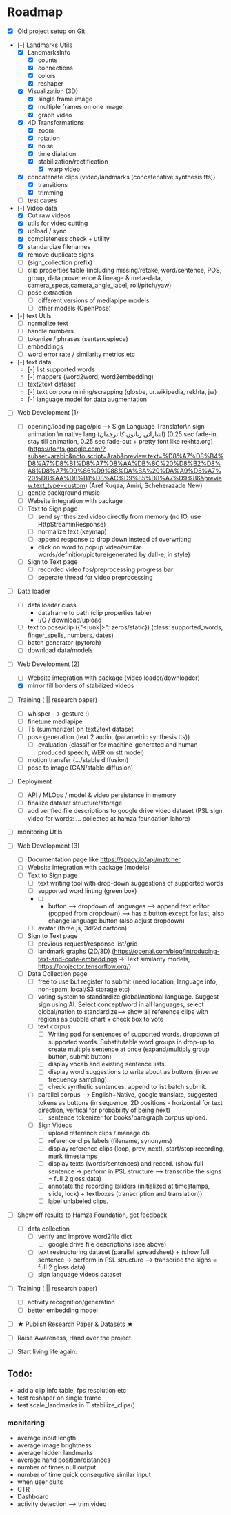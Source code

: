 # Roadmap
- [x] Old project setup on Git

- [-] Landmarks Utils
    - [x] LandmarksInfo
        - [x] counts
        - [x] connections
        - [x] colors
        - [x] reshaper
    - [x] Visualization (3D)
        - [x] single frame image
        - [x] multiple frames on one image
        - [x] graph video
    - [x] 4D Transformations
        - [x] zoom
        - [x] rotation
        - [x] noise
        - [x] time dialation
        - [x] stabilization/rectification
            - [x] warp video
    - [x] concatenate clips (video/landmarks (concatenative synthesis tts))
        - [x] transitions
        - [x] trimming
    - [ ] test cases

- [-] Video data
    - [x] Cut raw videos
    - [x] utils for video cutting
    - [x] upload / sync
    - [x] completeness check + utility
    - [x] standardize filenames
    - [x] remove duplicate signs
    - [ ] (sign_collection prefix)
    - [ ] clip properties table (including missing/retake, word/sentence, POS, group, data provenence & lineage & meta-data, camera_specs,camera_angle_label,  roll/pitch/yaw)
    - [ ] pose extraction
        - [ ] different versions of mediapipe models
        - [ ] other models (OpenPose)
- [-] text Utils
    - [ ] normalize text
    - [ ] handle numbers
    - [ ] tokenize / phrases (sentencepiece)
    - [ ] embeddings
    - [ ] word error rate / similarity metrics etc
- [-] text data
    - [-] list supported words
    - [-] mappers (word2word, word2embedding)
    - [ ] text2text dataset
    - [-] text corpora mining/scrapping (glosbe, ur.wikipedia, rekhta, jw)
    - [-] language model for data augmentation

- [ ] Web Development (1)
    - [ ] opening/loading page/pic --> Sign Language Translator\n sign animation \n native lang (اشاراتی زبانوں کا ترجمان) (0.25 sec fade-in, stay till animation, 0.25 sec fade-out + pretty font like rekhta.org) (https://fonts.google.com/?subset=arabic&noto.script=Arab&preview.text=%D8%A7%D8%B4%D8%A7%D8%B1%D8%A7%D8%AA%DB%8C%20%D8%B2%D8%A8%D8%A7%D9%86%D9%88%DA%BA%20%DA%A9%D8%A7%20%D8%AA%D8%B1%D8%AC%D9%85%D8%A7%D9%86&preview.text_type=custom) (Aref Ruqaa, Amiri, Scheherazade New)
    - [ ] gentle background music
    - [ ] Website integration with package
    - [ ] Text to Sign page
        - [ ] send synthesized video directly from memory (no IO, use HttpStreaminResponse)
        - [ ] normalize text (keymap)
        - [ ] append response to drop down instead of overwriting
        - click on word to popup video/similar words/definition/picture(generated by dall-e, in style)
    - [ ] Sign to Text page
        - [ ] recorded video fps/preprocessing progress bar
        - [ ] seperate thread for video preprocessing

- [ ] Data loader
    - [ ] data loader class
        - dataframe to path (clip properties table)
        - I/O / download/upload
    - [ ] text to pose/clip ({"<|unk|>": zeros/static}) (class: supported_words, finger_spells, numbers, dates)
    - [ ] batch generator (pytorch)
    - [ ] download data/models

- [ ] Web Development (2)
    - [ ] Website integration with package (video loader/downloader)
    - [x] mirror fill borders of stabilized videos

- [ ] Training ( || research paper)
    - [ ] whisper --> gesture :)
    - [ ] finetune mediapipe
    - [ ] T5 (summarizer) on text2text dataset
    - [ ] pose generation (text 2 audio, (parametric synthesis tts))
        - [ ] evaluation (classifier for machine-generated and human-produced speech, WER on stt model)
    - [ ] motion transfer (.../stable diffusion)
    - [ ] pose to image (GAN/stable diffusion)
- [ ] Deployment
    - [ ] API / MLOps / model & video persistance in memory
    - [ ] finalize dataset structure/storage
    - [ ] add verified file descriptions to google drive video dataset (PSL sign video for words: ... collected at hamza foundation lahore)
- [ ] monitoring Utils

- [ ] Web Development (3)
    - [ ] Documentation page like https://spacy.io/api/matcher
    - [ ] Website integration with package (models)
    - [ ] Text to Sign page
        - [ ] text writing tool with drop-down suggestions of supported words
        - [ ] supported word linting (green box)
        - [ ] + button --> dropdown of languages --> append text editor (popped from dropdown) --> has x button except for last, also change language button (also adjust dropdown)
        - [ ] avatar (three.js, 3d/2d cartoon)
    - [ ] Sign to Text page
        - [ ] previous request/response list/grid
        - [ ] landmark graphs (2D/3D) (https://openai.com/blog/introducing-text-and-code-embeddings -> Text similarity models, https://projector.tensorflow.org/)
    - [ ] Data Collection page
        - [ ] free to use but register to submit (need location, language info, non-spam, local/S3 storage etc)
        - [ ] voting system to standardize global/national language. Suggest sign using AI. Select concept/word in all languages, select global/nation to standardize--> show all reference clips with regions as bubble chart + check box to vote
        - [ ] text corpus
            - [ ] Writing pad for sentences of supported words. dropdown of supported words. Substitutable word groups in drop-up to create multiple sentence at once (expand/multiply group button, submit button)
            - [ ] display vocab and existing sentence lists.
            - [ ] display word suggestions to write about as buttons (inverse frequency sampling).
            - [ ] check synthetic sentences. append to list batch submit.
        - [ ] parallel corpus --> English+Native, google translate, suggested tokens as buttons (in sequence, 2D positions - horizontal for text direction, vertical for probability of being next)
            - [ ] sentence tokenizer for books/paragraph corpus upload.
        - [ ] Sign Videos
            - [ ] upload reference clips / manage db
            - [ ] reference clips labels (filename, synonyms)
            - [ ] display reference clips (loop, prev, next), start/stop recording, mark timestamps
            - [ ] display texts (words/sentences) and record. (show full sentence -> perform in PSL structure --> transcribe the signs = full 2 gloss data)
            - [ ] annotate the recording (sliders (initialized at timestamps, slide, lock) + textboxes (transcription and translation))
            - [ ] label unlabeled clips.
- [ ] Show off results to Hamza Foundation, get feedback
    - [ ] data collection
        - [ ] verify and improve word2file dict
            - [ ] google drive file descriptions (see above)
        - [ ] text restructuring dataset (parallel spreadsheet) + (show full sentence -> perform in PSL structure --> transcribe the signs = full 2 gloss data)
        - [ ] sign language videos dataset
- [ ] Training ( || research paper)
    - [ ] activity recognition/generation
    - [ ] better embedding model
- [ ] ★ Publish Research Paper & Datasets ★
- [ ] Raise Awareness, Hand over the project.
- [ ] Start living life again.


## Todo:
- add a clip info table, fps resolution etc
- test reshaper on single frame
- test scale_landmarks in T.stabilize_clips()

### monitering
- average input length
- average image brightness
- average hidden landmarks
- average hand position/distances
- number of times null output
- number of time quick consequtive similar input
- when user quits
- CTR
- Dashboard
- activity detection --> trim video